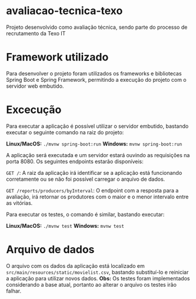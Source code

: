 # avaliacao-tecnica-texo
Projeto desenvolvido como avaliação técnica, sendo parte do processo de recrutamento da Texo IT

# Framework utilizado
Para desenvolver o projeto foram utilizados os frameworks e bibliotecas Spring Boot e Spring Framework, permitindo a execução do projeto com o servidor web embutido.

# Excecução
Para executar a aplicação é possível utilizar o servidor embutido, bastando executar o seguinte comando na raiz do projeto:

**Linux/MacOS:** ```./mvnw spring-boot:run```
**Windows:** ```mvnw spring-boot:run```

A aplicação será executada e um servidor estará ouvindo as requisições na porta 8080. Os seguintes endpoints estarão disponíveis:

`GET /`: A raiz da aplicação irá identificar se a aplicação está funcionando corretamente ou se não foi possível carregar o arquivo de dados.

`GET /reports/producers/byInterval`: O endpoint com a resposta para a avaliação, irá retornar os produtores com o maior e o menor intervalo entre as vitórias.

Para executar os testes, o comando é similar, bastando executar:

**Linux/MacOS:** ```./mvnw test```
**Windows:** ```mvnw test```

# Arquivo de dados 
O arquivo com os dados da aplicação está localizado em ```src/main/resources/static/movielist.csv```, bastando substituí-lo e reiniciar a aplicação para utilizar novos dados.
**Obs:** Os testes foram implementados considerando a base atual, portanto ao alterar o arquivo os testes irão falhar.
